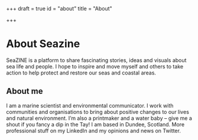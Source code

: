 +++
draft = true
id = "about"
title = "About"

+++
# About Seazine

SeaZINE is a platform to share fascinating stories, ideas and visuals about sea life and people. I hope to inspire and move myself and others to take action to help protect and restore our seas and coastal areas.

## About me

I am a marine scientist and environmental communicator. I work with communities and organisations to bring about positive changes to our lives and natural environment. I’m also a printmaker and a water baby – give me a shout if you fancy a dip in the Tay! I am based in Dundee, Scotland. More professional stuff on my LinkedIn and my opinions and news on Twitter. 